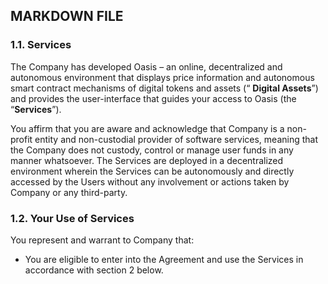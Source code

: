 ## MARKDOWN FILE

### 1.1\. Services

The Company has developed Oasis – an online, decentralized and autonomous environment that displays price information and autonomous smart contract mechanisms of digital tokens and assets (“ **Digital Assets**”) and provides the user-interface that guides your access to Oasis (the “**Services**”).

You affirm that you are aware and acknowledge that Company is a non-profit entity and non-custodial provider of software services, meaning that the Company does not custody, control or manage user funds in any manner whatsoever. The Services are deployed in a decentralized environment wherein the Services can be autonomously and directly accessed by the Users without any involvement or actions taken by Company or any third-party.

### 1.2\. Your Use of Services

You represent and warrant to Company that:

- You are eligible to enter into the Agreement and use the Services in accordance with section 2 below.
